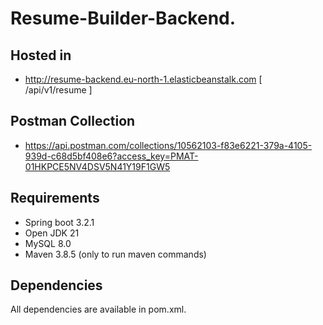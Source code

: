 # Resume-Builder-Backend.

## Hosted in

* http://resume-backend.eu-north-1.elasticbeanstalk.com
[ /api/v1/resume ]

## Postman Collection

* https://api.postman.com/collections/10562103-f83e6221-379a-4105-939d-c68d5bf408e6?access_key=PMAT-01HKPCE5NV4DSV5N41Y19F1GW5
## Requirements

* Spring boot 3.2.1
* Open JDK 21
* MySQL 8.0
* Maven 3.8.5 (only to run maven commands)

## Dependencies

All dependencies are available in pom.xml.